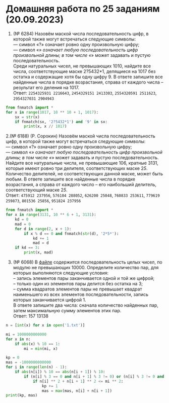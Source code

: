 # Домашняя работа по 25 заданиям (20.09.2023)

1. (№ 6284) Назовём маской числа последовательность цифр, в которой также могут встречаться следующие символы:  
— символ «?» означает ровно одну произвольную цифру;  
— символ «*» означает любую последовательность цифр произвольной длины; в том числе «*» может задавать и пустую последовательность.  
Среди натуральных чисел, не превышающих 1010, найдите все числа, соответствующие маске 2?5432*1, делящиеся на 1017 без остатка и содержащие хотя бы одну цифру 9. В ответе запишите все найденные числа в порядке возрастания, справа от каждого числа – результат его деления на 1017.  
Ответ: `2254325931 2216643`, `2454329151 2413303`, `2554320591 2511623`, `2954327031 2904943`
```python
from fnmatch import *
for x in range(1017, 10 ** 10 + 1, 1017):
    sx = str(x)
    if fnmatch(sx, '2?5432*1') and '9' in sx:
        print(x, x // 1017)
```
2.(№ 6188) (Р. Сорокин) Назовём маской числа последовательность цифр, в которой также могут встречаться следующие символы:  
— символ «?» означает ровно одну произвольную цифру;  
— символ «*» означает любую последовательность цифр произвольной длины; в том числе «*» может задавать и пустую последовательность.  
Найдите все натуральные числа, не превышающие 106, кратные 3131, которые имеют ровно три делителя, соответствующих маске 2*5*. Количество делителей, не соответствующих данной маске, может быть любым. В ответе запишите все найденные числа в порядке возрастания, а справа от каждого число – его наибольший делитель, соответствующий маске 2*5*.  
Ответ: `475912 237956`, `576104 288052`, `626200 25048`, `760833 253611`, `779619 259873`, `801536 25856`, `951824 237956`
```python
from fnmatch import *
for x in range(3131, 10 ** 6 + 1, 3131):
    kd = 0
    mad = 0
    for d in range(2, x + 1):
        if x % d == 0 and fnmatch(str(d), '2*5*'):
            kd += 1
            mad = d
    if kd == 3:
        print(x, mad)
```
3. (№ 6068) В [файле](https://kpolyakov.spb.ru/cms/files/ege-seq/17-354.txt) содержится последовательность целых чисел, по модулю не превышающих 10000. Определите количество пар, для которых выполняются следующие условия:  
– запись элементов пары заканчивается одной и той же цифрой;  
– только один из элементов пары делится без остатка на 3;  
– сумма квадратов элементов пары не превышает квадрат наименьшего из всех элементов последовательности, запись которых заканчивается цифрой 1.  
В ответе запишите два числа: сначала количество найденных пар, затем максимальную сумму элементов этих пар.  
Ответ: 157 13138
```python
n = [int(x) for x in open('1.txt')]

mi = 1000000000000
for x in n:
    if abs(x) % 10 == 1:
        mi = min(mi, x)

kp = 0
mas = -1000000000000
for i in range(len(n) - 1):
    if abs(n[i]) % 10 == abs(n[i + 1]) % 10:
        if (n[i] % 3 == 0 and n[i + 1] % 3 != 0) or (n[i] % 3 != 0 and n[i + 1] % 3 == 0):
            if n[i] ** 2 + n[i + 1] ** 2 <= mi ** 2:
                kp += 1
                mas = max(mas, n[i] + n[i + 1])
print(kp, mas)
```
